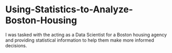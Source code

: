 # Using-Statistics-to-Analyze-Boston-Housing
I was tasked with the acting as a Data Scientist for a Boston housing agency and providing statistical information to help them make more informed decisions. 
